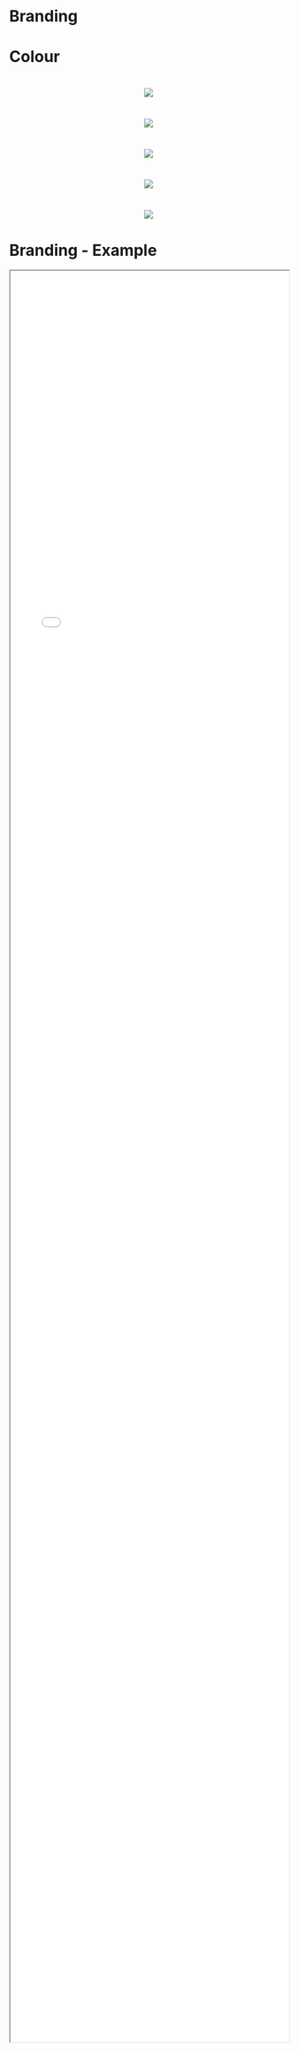 
# Branding

# Colour

#
<center>
    <img src="./Part 1 - Theory/6. Branding/Colour Section/Colour Slides 1.jpg" />
</center>

#
<center>
    <img src="./Part 1 - Theory/6. Branding/Colour Section/Colour Slides 2.jpg" />
</center>

#
<center>
    <img src="./Part 1 - Theory/6. Branding/Colour Section/Colour Slides 3.jpg" />
</center>

#
<center>
    <img src="./Part 1 - Theory/6. Branding/Colour Section/Colour Slides 4.jpg" />
</center>

#
<center>
    <img src="./ Colour Section/  ColourSlides1.jpg" />
</center>

# Branding - Example 

<iframe src="./Part 1 - Theory/6.Branding/index.html" style="width: 100%; height: 80vh;"/>  

# Branding - Analysis
* Giving the website your business identity
* Using Colour - Business colours  (if these are bad, stick to a basic monochomatic themes)
* Using Fonts - Fonts are a great way to reach your target audience and make them feel comfortable (No ariel or Times New Roman)
* Images - Careful use of high resolution images is essential, a picture says a 1000 words (dont use to many or to little) (Blog VS Corporate site)

## Bad things to point out

